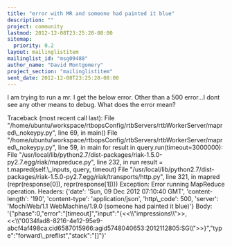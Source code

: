 ```yaml
---
title: "error with MR and someone had painted it blue"
description: ""
project: community
lastmod: 2012-12-08T23:25:28-08:00
sitemap:
  priority: 0.2
layout: mailinglistitem
mailinglist_id: "msg09488"
author_name: "David Montgomery"
project_section: "mailinglistitem"
sent_date: 2012-12-08T23:25:28-08:00
---
```



I am trying to run a mr. I get the below error. Other than a 500
error...I dont see any other means to debug. What does the error mean?

Traceback (most recent call last):
 File
"/home/ubuntu/workspace/rtbopsConfig/rtbServers/rtbWorkerServer/mapred\\_nokeypy.py",
line 69, in 
 main()
 File
"/home/ubuntu/workspace/rtbopsConfig/rtbServers/rtbWorkerServer/mapred\\_nokeypy.py",
line 59, in main
 for result in query.run(timeout=3000000):
 File
"/usr/local/lib/python2.7/dist-packages/riak-1.5.0-py2.7.egg/riak/mapreduce.py",
line 232, in run
 result = t.mapred(self.\\_inputs, query, timeout)
 File
"/usr/local/lib/python2.7/dist-packages/riak-1.5.0-py2.7.egg/riak/transports/http.py",
line 321, in mapred
 (repr(response[0]), repr(response[1])))
Exception: Error running MapReduce operation. Headers: {'date': 'Sun, 09
Dec 2012 07:10:40 GMT', 'content-length': '190', 'content-type':
'application/json', 'http\\_code': 500, 'server': 'MochiWeb/1.1
WebMachine/1.9.0 (someone had painted it blue)'} Body:
'{"phase":0,"error":"[timeout]","input":"{&lt;&lt;\\\\"impressions\\\\"&gt;&gt;,&lt;&lt;\\\\"0034fad8-8216-4e12-95e9-abcf4af498ca:cid6587015966:agid5748040653:2012112805:SG\\\\"&gt;&gt;}","type":"forward\\_preflist","stack":"[]"}'
